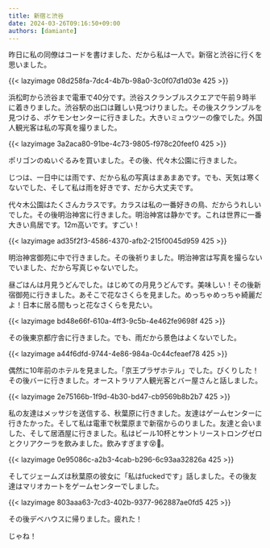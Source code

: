 ```yaml
---
title: 新宿と渋谷
date: 2024-03-26T09:16:50+09:00
authors: [damiante]
---
```

昨日に私の同僚はコードを書けました、だから私は一人で。新宿と渋谷に行くを思いました。

{{< lazyimage 08d258fa-7dc4-4b7b-98a0-3c0f07d1d03e 425 >}}

浜松町から渋谷まで電車で40分です。渋谷スクランブルスクエアで午前９時半に着きりました。渋谷駅の出口は難しい見つけりました。その後スクランブルを見つける、ポケモンセンターに行きました。大きいミュウツーの像でした。外国人観光客は私の写真を撮りました。

{{< lazyimage 3a2aca80-91be-4c73-9805-f978c20feef0 425 >}}

ポリゴンのぬいぐるみを買いました。その後、代々木公園に行きました。

じつは、一日中には雨です、だから私の写真はまあまあです。でも、天気は寒くないでした、そして私は雨を好きです、だから大丈夫です。

代々木公園はたくさんカラスです。カラスは私の一番好きの鳥、だからうれしいでした。その後明治神宮に行きました。明治神宮は静かです。これは世界に一番大きい鳥居です。12m高いです。すごい！

{{< lazyimage ad35f2f3-4586-4370-afb2-215f0045d959 425 >}}

明治神宮御苑に中で行きました。その後祈りました。明治神宮は写真を撮らないでいました、だから写真じゃないでした。

昼ごはんは月見うどんでした。はじめての月見うどんです。美味しい！その後新宿御苑に行きました。あそこで花なさくらを見ました。めっちゃめっちゃ綺麗だよ！日本に居る間もっと花なさくらを見たい。

{{< lazyimage bd48e66f-610a-4ff3-9c5b-4e462fe9698f 425 >}}

その後東京都庁舎に行きました。でも、雨だから景色はよくないでした。

{{< lazyimage a44f6dfd-9744-4e86-984a-0c44cfeaef78 425 >}}

偶然に10年前のホテルを見ました。「京王プラザホテル」でした。びくりした！その後バーに行きました。オーストラリア人観光客とバー屋さんと話しました。

{{< lazyimage 2e75166b-1f9d-4b30-bd47-cb9569b8b2b7 425 >}}

私の友達はメッサジを送信する、秋葉原に行きました。友達はゲームセンターに行きたかった。そして私は電車で秋葉原まで新宿からのりました。友達と会いました、そして居酒屋に行きました。私はビール10杯とサントリーストロングゼロとクリアクーラを飲みました。飲みすぎます😵🍺。

{{< lazyimage 0e95086c-a2b3-4cab-b296-6c93aa32826a 425 >}}


そしてジェームズは秋葉原の彼女に「私はfuckedです」話しました。その後友達はマリオカートをゲームセンターでしました。

{{< lazyimage 803aaa63-7cd3-402b-9377-962887ae0fd5 425 >}}

その後デベハウスに帰りました。疲れた！

じゃね！